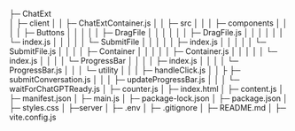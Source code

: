 ├─ ChatExt  
│ ├─ client
│ │ ├─ ChatExtContainer.js
│ │ ├─ src
│ │ │ ├─ components
│ │ │ │ ├─ Buttons
│ │ │ │ │ ├─ DragFile
│ │ │ │ │ │ ├─ DragFile.js
│ │ │ │ │ │ └─ index.js
│ │ │ │ │ └─ SubmitFile
│ │ │ │ │ ├─ index.js
│ │ │ │ │ └─ SubmitFile.js
│ │ │ │ ├─ Container
│ │ │ │ │ ├─ Container.js
│ │ │ │ │ └─ index.js
│ │ │ │ └─ ProgressBar
│ │ │ │ ├─ index.js
│ │ │ │ └─ ProgressBar.js
│ │ │ └─ utility
│ │ │ ├─ handleClick.js
│ │ ├ ├─ submitConversation.js
│ │ │ ├─ updateProgressBar.js
│ │ │ └─ waitForChatGPTReady.js
│ ├─ counter.js
│ ├─ index.html
│ ├─ content.js
│ ├─ manifest.json
│ ├─ main.js
│ ├─ package-lock.json
│ ├─ package.json
│ ├─ styles.css
│ ├─server
│ ├─ .env
│ ├─ .gitignore
│ ├─ README.md
│ ├─ vite.config.js

```

```

